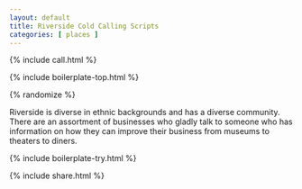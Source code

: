 ```yaml
---
layout: default
title: Riverside Cold Calling Scripts
categories: [ places ]
---
```


{% include call.html %}

{% include boilerplate-top.html %}


{% randomize %}

Riverside is diverse in ethnic backgrounds and has a diverse community. There are an assortment of businesses who gladly talk to someone who has information on how they can improve their business from museums to theaters to diners. 

{% include boilerplate-try.html %}

{% include share.html %}